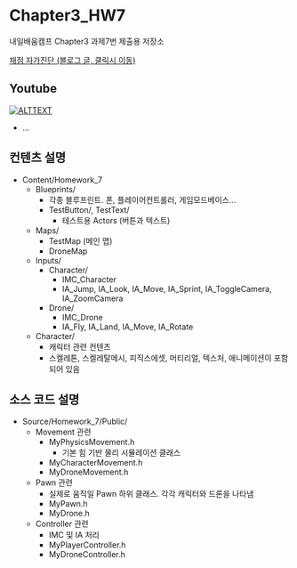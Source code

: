 # Chapter3_HW7
내일배움캠프 Chapter3 과제7번 제출용 저장소

[채점 자가진단 (블로그 글, 클릭시 이동)](https://15danpancake.atlassian.net/wiki/spaces/cdg1212/pages/69566629/Chapter+3+7+Pawn+3D#%EC%B1%84%EC%A0%90-%EC%9E%90%EA%B0%80%EC%A7%84%EB%8B%A8)


## Youtube
[![ALTTEXT](https://img.youtube.com/vi/AAAAAAAAAAAAAAAAAAAAA/0.jpg)](https://www.youtube.com/watch?v=AAAAAAAAAAAAAAAAAAAAA)

- ...

## 컨텐츠 설명
- Content/Homework_7
  * Blueprints/
    - 각종 블루프린트. 폰, 플레이어컨트롤러, 게임모드베이스...
    - TestButton/, TestText/
      * 테스트용 Actors (버튼과 텍스트)
  * Maps/
    - TestMap (메인 맵)
    - DroneMap
  * Inputs/
    - Character/
      * IMC_Character
      * IA_Jump, IA_Look, IA_Move, IA_Sprint, IA_ToggleCamera, IA_ZoomCamera
    - Drone/
      * IMC_Drone
      * IA_Fly, IA_Land, IA_Move, IA_Rotate
  * Character/
    - 캐릭터 관련 컨텐츠
    - 스켈레톤, 스켈레탈메시, 피직스에셋, 머티리얼, 텍스처, 애니메이션이 포함되어 있음

## 소스 코드 설명

- Source/Homework_7/Public/
  * Movement 관련
    - MyPhysicsMovement.h
      * 기본 힘 기반 물리 시뮬레이션 클래스
    - MyCharacterMovement.h
    - MyDroneMovement.h
  * Pawn 관련
    - 실제로 움직일 Pawn 하위 클래스. 각각 캐릭터와 드론을 나타냄
    - MyPawn.h
    - MyDrone.h
  * Controller 관련
    - IMC 및 IA 처리
    - MyPlayerController.h
    - MyDroneController.h
